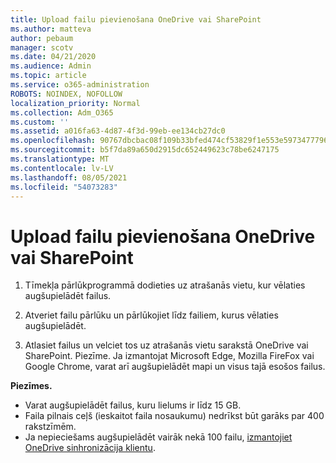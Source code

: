 ```yaml
---
title: Upload failu pievienošana OneDrive vai SharePoint
ms.author: matteva
author: pebaum
manager: scotv
ms.date: 04/21/2020
ms.audience: Admin
ms.topic: article
ms.service: o365-administration
ROBOTS: NOINDEX, NOFOLLOW
localization_priority: Normal
ms.collection: Adm_O365
ms.custom: ''
ms.assetid: a016fa63-4d87-4f3d-99eb-ee134cb27dc0
ms.openlocfilehash: 90767dbcbac08f109b33bfed474cf53829f1e553e5973477796b951acf5c8d28
ms.sourcegitcommit: b5f7da89a650d2915dc652449623c78be6247175
ms.translationtype: MT
ms.contentlocale: lv-LV
ms.lasthandoff: 08/05/2021
ms.locfileid: "54073283"
---
```

# <a name="upload-files-to-onedrive-or-sharepoint"></a>Upload failu pievienošana OneDrive vai SharePoint

1. Tīmekļa pārlūkprogrammā dodieties uz atrašanās vietu, kur vēlaties augšupielādēt failus.
    
2. Atveriet failu pārlūku un pārlūkojiet līdz failiem, kurus vēlaties augšupielādēt.
    
3. Atlasiet failus un velciet tos uz atrašanās vietu sarakstā OneDrive vai SharePoint. Piezīme. Ja izmantojat Microsoft Edge, Mozilla FireFox vai Google Chrome, varat arī augšupielādēt mapi un visus tajā esošos failus.
    
**Piezīmes.**
- Varat augšupielādēt failus, kuru lielums ir līdz 15 GB. 
- Faila pilnais ceļš (ieskaitot faila nosaukumu) nedrīkst būt garāks par 400 rakstzīmēm. 
- Ja nepieciešams augšupielādēt vairāk nekā 100 failu, [izmantojiet OneDrive sinhronizācija klientu](https://go.microsoft.com/fwlink/?linkid=866427). 
  

